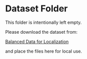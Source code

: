 # Dataset Folder

This folder is intentionally left empty.

Please download the dataset from:

[Balanced Data for Localization](https://drive.google.com/file/d/17iUtm5h_VPhPcTnvcZ8JL5I8i0740FEg/view?usp=sharing)

and place the files here for local use.

